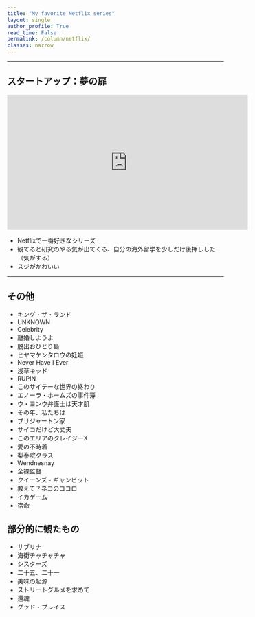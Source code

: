 ```yaml
---
title: "My favorite Netflix series"
layout: single
author_profile: True
read_time: False
permalink: /column/netflix/
classes: narrow
---
```


---

## スタートアップ：夢の扉

<iframe src="https://www.youtube.com/embed/2xCROSBKD08" width="560" height="315" frameborder="0"> </iframe>

- Netflixで一番好きなシリーズ
- 観てると研究のやる気が出てくる、自分の海外留学を少しだけ後押しした（気がする）
- スジがかわいい

---

## その他

- キング・ザ・ランド
- UNKNOWN
- Celebrity
- 離婚しようよ
- 脱出おひとり島
- ヒヤマケンタロウの妊娠
- Never Have I Ever
- 浅草キッド
- RUPIN
- このサイテーな世界の終わり
- エノーラ・ホームズの事件簿
- ウ・ヨンウ弁護士は天才肌
- その年、私たちは
- ブリジャートン家
- サイコだけど大丈夫
- このエリアのクレイジーX
- 愛の不時着
- 梨泰院クラス
- Wendnesnay
- 全裸監督
- クイーンズ・ギャンビット
- 教えて？ネコのココロ
- イカゲーム
- 宿命

## 部分的に観たもの

- サブリナ
- 海街チャチャチャ
- シスターズ
- 二十五、二十一
- 美味の起源
- ストリートグルメを求めて
- 還魂
- グッド・プレイス
